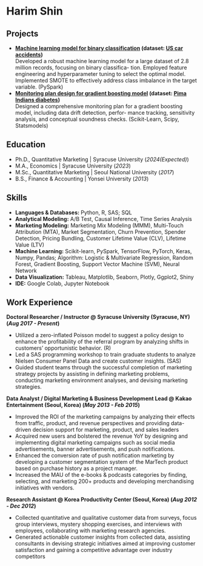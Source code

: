 # Harim Shin

## Projects
- **[Machine learning model for binary classification](https://github.com/harimshin/data-science-portfolio/blob/b3018ee7cfca60c0d11572d2bb487f62604b1214/machine_learning_binary_classification_with_SMOTE_prediction_model_for_the_severity_of_car_accidents.ipynb) (dataset: [US car accidents](https://www.kaggle.com/datasets/sobhanmoosavi/us-accidents))**<br>
  Developed a robust machine learning model for a large dataset of 2.8 million records, focusing on binary classifica-
tion. Employed feature engineering and hyperparameter tuning to select the optimal model. Implemented SMOTE
to effectively address class imbalance in the target variable. (PySpark)
- **[Monitoring plan design for gradient boosting model](https://github.com/harimshin/data-science-portfolio/blob/main/mlops_model_risk_management_monitoring_plan_gradient_boosting_model_for_pima_diabetes.ipynb)
(dataset: [Pima Indians diabetes](https://www.kaggle.com/datasets/uciml/pima-indians-diabetes-database))**<br>
Designed a comprehensive monitoring plan for a gradient boosting model, including data drift detection, perfor-
mance tracking, sensitivity analysis, and conceptual soundness checks. (Scikit-Learn, Scipy, Statsmodels)

## Education
- Ph.D., Quantitative Marketing | Syracuse University (_2024(Expected)_)
- M.A., Economics | Syracuse University (_2023_)						       		
- M.Sc., Quantitative Marketing	| Seoul National University (_2017_)	 			        		
- B.S., Finance & Accounting | Yonsei University (_2013_)

## Skills
- **Languages & Databases:** Python, R, SAS; SQL
- **Analytical Modeling:** A/B Test, Causal Inference, Time Series Analysis
- **Marketing Modeling:** Marketing Mix Modeling (MMM), Multi-Touch Attribution (MTA), Market Segmentation,
Churn Prevention, Spender Detection, Pricing Bundling, Customer Lifetime Value (CLV), Lifetime Value (LTV)
- **Machine Learning:** Scikit-learn, PySpark, TensorFlow, PyTorch, Keras, Numpy, Pandas; Algorithm: Logistic &
Multivariate Regression, Random Forest, Gradient Boosting, Support Vector Machine (SVM), Neural Network
- **Data Visualization:** Tableau, Matplotlib, Seaborn, Plotly, Ggplot2, Shiny
- **IDE:** Google Colab, Jupyter Notebook

## Work Experience
**Doctoral Researcher / Instructor @ Syracuse University (Syracuse, NY) (_Aug 2017 - Present_)**
- Utilized a zero-inflated Poisson model to suggest a policy design to enhance the profitability of the referral program
by analyzing shifts in customers’ opportunistic behavior. (R)
- Led a SAS programming workshop to train graduate students to analyze Nielsen Consumer Panel Data and
create customer insights. (SAS)
- Guided student teams through the successful completion of marketing strategy projects by assisting in defining
marketing problems, conducting marketing environment analyses, and devising marketing strategies.

**Data Analyst / Digital Marketing & Business Development Lead @ Kakao Entertainment (Seoul, Korea) (_May 2013 - Feb 2015_)**
- Improved the ROI of the marketing campaigns  by analyzing their effects from traffic, product, and revenue
perspectives and providing data-driven decision support for marketing, product, and sales leaders
- Acquired new users and bolstered the revenue YoY by designing and implementing digital marketing
campaigns such as social media advertisements, banner advertisements, and push notifications.
- Enhanced the conversion rate of push notification marketing by developing a customer segmentation system
of the MarTech product based on purchase history as a project manager.
- Increased the MAU of the e-books & podcasts categories by finding, selecting, and marketing 200+ products
and developing merchandising initiatives with vendors.

**Research Assistant @ Korea Productivity Center (Seoul, Korea) (_Aug 2012 - Dec 2012_)**
- Collected quantitative and qualitative customer data from surveys, focus group interviews, mystery shopping
exercises, and interviews with employees, collaborating with marketing research agencies.
- Generated actionable customer insights from collected data, assisting consultants in devising strategic initiatives
aimed at improving customer satisfaction and gaining a competitive advantage over industry competitors
